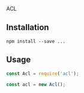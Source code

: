 ACL

## Installation

```
npm install --save ...
```

## Usage

```js
const Acl = require('acl');

const acl = new Acl();


```
